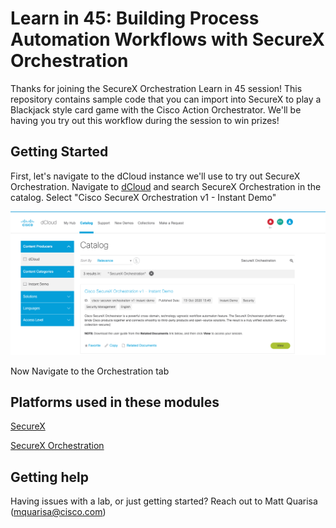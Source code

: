 # Learn in 45: Building Process Automation Workflows with SecureX Orchestration

Thanks for joining the SecureX Orchestration Learn in 45 session! This repository contains sample code that you can import into SecureX to play a Blackjack style card game with the Cisco Action Orchestrator. We'll be having you try out this workflow during the session to win prizes!

## Getting Started

First, let's navigate to the dCloud instance we'll use to try out SecureX Orchestration. Navigate to [dCloud](https://dcloud.cisco.com/) and search SecureX Orchestration in the catalog. Select "Cisco SecureX Orchestration v1 - Instant Demo"

![S1](/images/dCloud-SecureX.png)

Now Navigate to the Orchestration tab

## Platforms used in these modules

[SecureX](https://developer.cisco.com/securex/)

[SecureX Orchestration](https://developer.cisco.com/securex/orchestration/)

## Getting help

Having issues with a lab, or just getting started? Reach out to Matt Quarisa (mquarisa@cisco.com)
